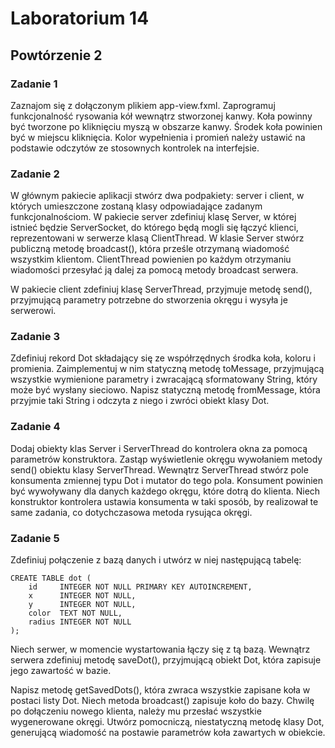 # Laboratorium 14

## Powtórzenie 2

### Zadanie 1

Zaznajom się z dołączonym plikiem app-view.fxml. Zaprogramuj funkcjonalność rysowania kół wewnątrz stworzonej kanwy. Koła powinny być tworzone po kliknięciu myszą w obszarze kanwy. Środek koła powinien być w miejscu kliknięcia. Kolor wypełnienia i promień należy ustawić na podstawie odczytów ze stosownych kontrolek na interfejsie.

### Zadanie 2

W głównym pakiecie aplikacji stwórz dwa podpakiety: server i client, w których umieszczone zostaną klasy odpowiadające zadanym funkcjonalnościom. W pakiecie server zdefiniuj klasę Server, w której istnieć będzie ServerSocket, do którego będą mogli się łączyć klienci, reprezentowani w serwerze klasą ClientThread. W klasie Server stwórz publiczną metodę broadcast(), która prześle otrzymaną wiadomość wszystkim klientom. ClientThread powienien po każdym otrzymaniu wiadomości przesyłać ją dalej za pomocą metody broadcast serwera.

W pakiecie client zdefiniuj klasę ServerThread, przyjmuje metodę send(), przyjmującą parametry potrzebne do stworzenia okręgu i wysyła je serwerowi.

### Zadanie 3

Zdefiniuj rekord Dot składający się ze współrzędnych środka koła, koloru i promienia. Zaimplementuj w nim statyczną metodę toMessage, przyjmującą wszystkie wymienione parametry i zwracającą sformatowany String, który może być wysłany sieciowo. Napisz statyczną metodę fromMessage, która przyjmie taki String i odczyta z niego i zwróci obiekt klasy Dot.

### Zadanie 4

Dodaj obiekty klas Server i ServerThread do kontrolera okna za pomocą parametrów konstruktora. Zastąp wyświetlenie okręgu wywołaniem metody send() obiektu klasy ServerThread. Wewnątrz ServerThread stwórz pole konsumenta zmiennej typu Dot i mutator do tego pola. Konsument powinien być wywoływany dla danych każdego okręgu, które dotrą do klienta. Niech konstruktor kontrolera ustawia konsumenta w taki sposób, by realizował te same zadania, co dotychczasowa metoda rysująca okręgi.

### Zadanie 5

Zdefiniuj połączenie z bazą danych i utwórz w niej następującą tabelę:

```
CREATE TABLE dot (
    id     INTEGER NOT NULL PRIMARY KEY AUTOINCREMENT,
    x      INTEGER NOT NULL,
    y      INTEGER NOT NULL,
    color  TEXT NOT NULL,
    radius INTEGER NOT NULL
);
```

Niech serwer, w momencie wystartowania łączy się z tą bazą. Wewnątrz serwera zdefiniuj metodę saveDot(), przyjmującą obiekt Dot, która zapisuje jego zawartość w bazie.

Napisz metodę getSavedDots(), która zwraca wszystkie zapisane koła w postaci listy Dot. Niech metoda broadcast() zapisuje koło do bazy. Chwilę po dołączeniu nowego klienta, należy mu przesłać wszystkie wygenerowane okręgi. Utwórz pomocniczą, niestatyczną metodę klasy Dot, generującą wiadomość na postawie parametrów koła zawartych w obiekcie.
